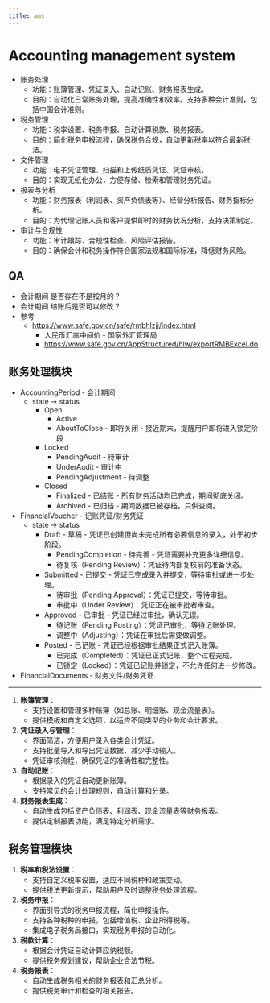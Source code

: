```yaml
---
title: ams
---
```


# Accounting management system

- 账务处理
  - 功能：账簿管理、凭证录入、自动记账、财务报表生成。
  - 目的：自动化日常账务处理，提高准确性和效率。支持多种会计准则，包括中国会计准则。
- 税务管理
  - 功能：税率设置、税务申报、自动计算税款、税务报表。
  - 目的：简化税务申报流程，确保税务合规，自动更新税率以符合最新税法。
- 文件管理
  - 功能：电子凭证管理、扫描和上传纸质凭证、凭证审核。
  - 目的：实现无纸化办公，方便存储、检索和管理财务凭证。
- 报表与分析
  - 功能：财务报表（利润表、资产负债表等）、经营分析报告、财务指标分析。
  - 目的：为代理记账人员和客户提供即时的财务状况分析，支持决策制定。
- 审计与合规性
  - 功能：审计跟踪、合规性检查、风险评估报告。
  - 目的：确保会计和税务操作符合国家法规和国际标准，降低财务风险。

## QA

- 会计期间 是否存在不是按月的？
- 会计期间 结账后是否可以修改？
- 参考
  - https://www.safe.gov.cn/safe/rmbhlzjj/index.html
    - 人民币汇率中间价 - 国家外汇管理局
    - https://www.safe.gov.cn/AppStructured/hlw/exportRMBExcel.do

## 账务处理模块

- AccountingPeriod - 会计期间
  - state -> status
    - Open
      - Active
      - AboutToClose - 即将关闭 - 接近期末，提醒用户即将进入锁定阶段
    - Locked
      - PendingAudit - 待审计
      - UnderAudit - 审计中
      - PendingAdjustment - 待调整
    - Closed
      - Finalized - 已结账 - 所有财务活动均已完成，期间彻底关闭。
      - Archived - 已归档 - 期间数据已被存档，只供查阅。
- FinancialVoucher - 记账凭证/财务凭证
  - state -> status
    - Draft - 草稿 - 凭证已创建但尚未完成所有必要信息的录入，处于初步阶段。
      - PendingCompletion - 待完善 - 凭证需要补充更多详细信息。
      - 待复核（Pending Review）：凭证待内部复核前的准备状态。
    - Submitted - 已提交 - 凭证已完成录入并提交，等待审批或进一步处理。
      - 待审批（Pending Approval）：凭证已提交，等待审批。
      - 审批中（Under Review）：凭证正在被审批者审查。
    - Approved - 已审批 - 凭证已经过审批，确认无误。
      - 待记账（Pending Posting）：凭证已审批，等待记账处理。
      - 调整中（Adjusting）：凭证在审批后需要做调整。
    - Posted - 已记账 - 凭证已经根据审批结果正式记入账簿。
      - 已完成（Completed）：凭证已正式记账，整个过程完成。
      - 已锁定（Locked）：凭证已记账并锁定，不允许任何进一步修改。
- FinancialDocuments - 财务文件/财务凭证

---

1. **账簿管理**：
   - 支持设置和管理多种账簿（如总账、明细账、现金流量表）。
   - 提供模板和自定义选项，以适应不同类型的业务和会计要求。
2. **凭证录入与管理**：
   - 界面简洁，方便用户录入各类会计凭证。
   - 支持批量导入和导出凭证数据，减少手动输入。
   - 凭证审核流程，确保凭证的准确性和完整性。
3. **自动记账**：
   - 根据录入的凭证自动更新账簿。
   - 支持常见的会计处理规则，自动计算和分录。
4. **财务报表生成**：
   - 自动生成包括资产负债表、利润表、现金流量表等财务报表。
   - 提供定制报表功能，满足特定分析需求。

## 税务管理模块

1. **税率和税法设置**：
   - 支持自定义税率设置，适应不同税种和政策变动。
   - 提供税法更新提示，帮助用户及时调整税务处理流程。
2. **税务申报**：
   - 界面引导式的税务申报流程，简化申报操作。
   - 支持各种税种的申报，包括增值税、企业所得税等。
   - 集成电子税务局接口，实现税务申报的自动化。
3. **税款计算**：
   - 根据会计凭证自动计算应纳税额。
   - 提供税务规划建议，帮助企业合法节税。
4. **税务报表**：
   - 自动生成税务相关的财务报表和汇总分析。
   - 提供税务审计和检查的相关报告。
